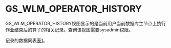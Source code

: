 # GS\_WLM\_OPERATOR\_HISTORY

GS\_WLM\_OPERATOR\_HISTORY视图显示的是当前用户当前数据库主节点上执行作业结束后的算子的相关记录。查询该视图需要sysadmin权限。

记录的数据同表[表1](GS_WLM_OPERATOR_INFO.md#zh-cn_topic_0283136785_zh-cn_topic_0237122263_zh-cn_topic_0111176227_table85181143511)。
